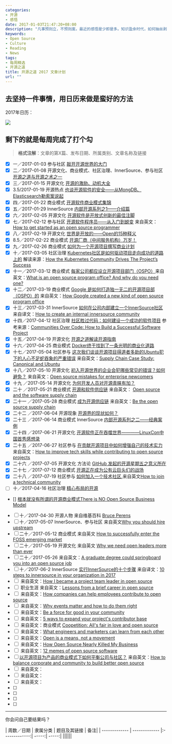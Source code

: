 ```yaml
---
categories:
- 开源
- 感悟
date: 2017-01-03T21:47:20+08:00
description: "凡事预则立，不预则废。最近的感悟是少即是多。知识盈余时代，如何抽丝剥茧阐述真理才能赢得信任。2017年，开始经营“开源之道”，撰写或翻译自认为有价值的文章，每周一篇，共52篇。此为具体表格。"
keywords:
- Open Source
- Culture
- Reading
- News
tags:
- 每周精选
- 开源之道
title: 开源之道 2017 文章计划
url: ""
---
```


## 去坚持一件事情，用日历来做是蛮好的方法

2017年日历：

![](https://raw.githubusercontent.com/OCselected/ttoos/master/static/media/2017_calendar.jpeg)


## 剩下的就是每周完成了打个勾

> **格式注解**：文章的第X篇、发布日期、所属类别、文章名称及链接

- [x]  一／2017-01-03   参与社区 [敲开开源世界的大门](http://www.ocselected.org/posts/advice_for_building_a_career_in_open_source/)
- [x] 二／2017-01-08 开源文化、商业模式、社区治理、InnerSource、参与社区 [开源之道与开源之术之一](http://www.ocselected.org/posts/open_source_tao_and_way/open_source_tao_and_way_0)
- [x] 三／2017-01-15 开源文化 [开源的激励、动机大全](http://www.ocselected.org/posts/motivations_for_consuming_or_publishing_oss/)
- [x] 3.5/2017-01-19 开源热点 [也谈开源软件的安全——从MongDB、Elasticsearch勒索案说起](http://www.ocselected.org/posts/Event_analysis/Security_MongoDB_ElasticSearch/)
- [x] 四／2017-01-22 商业模式 [开源软件商业模式集锦](http://www.ocselected.org/posts/Business_model/opensource_business_model_overview/)
- [x] 五／2017-01-29 InnerSource [内部开源系列之1——介绍篇](http://www.ocselected.org/posts/innersource/introduction_of_innersource/)
- [x] 六／2017-02-05 开源文化 [开源软件是开放式创新的最佳注脚](http://www.ocselected.org/posts/Naming_OpenSource_and_Marketing_2/)
- [x] 七／2017-02-12 参与社区 [开源软件程序员——从入门到蜕变](http://www.ocselected.org/posts/contribute_to_community/how_to_get_started_as_an_open_source_programmer) 来自英文：[How to get started as an open source programmer](https://opensource.com/article/17/1/how-get-started-open-source-programmer)
- [x] 八／2017-02-19 开源文化 [世界是开放的——Open的15种释义](http://www.ocselected.org/posts/opensource_culture/fifty_shades_of_open/)
- [x] 8.5／2017-02-22  商业模式 [开源厂商（中间服务机构）万岁！](http://www.ocselected.org/posts/business_model/long_live_open_source_company/)
- [x] 九／2017-02-26 商业模式 [如何为一个开源项目撰写商业计划]()
- [x] 十／2017-03-05 社区治理 [Kubernetes社区是如何驱动项目走向成功的道路上的](http://www.ocselected.org/posts/contribute_to_community/how-the_kubernetes_community_drives_the_project_success/) 解读来源：[How the Kubernetes Community Drives The Project’s Success](https://www.linux.com/news/learn/kubernetes/kubernetes-community-drives-projects-success)
- [x] 十一／2017-03-12 商业模式 [每家公司都应设立开源项目部门（OSPO）](http://www.ocselected.org/posts/business_model/whats_open_source_program_office/)来自英文：[What is an open source program office? And why do you need one?](https://opensource.com/business/16/5/whats-open-source-program-office)
- [x] 十二／2017-03-19 商业模式 [Google 是如何打造独一无二的开源项目部（OSPO）的](http://www.ocselected.org/posts/business_model/how_google_created_new_kind_of_ospo/) 来自英文：[How Google created a new kind of open source program office](https://opensource.com/business/16/9/google-open-source-program-office)
- [x] 十三／2017-03-31 InnerSource [如何在公司内部建立一个InnerSource社区](http://www.ocselected.org/posts/innersource/how_to_create_an_innersource_community/) 来自译文：[How to create an internal innersource community](https://opensource.com/life/16/11/create-internal-innersource-community)
- [x] 十四／2017-04-12 社区治理 [社区胜过代码：如何建设一个成功的软件项目](http://www.ocselected.org/posts/opensource_culture/communities_over_code/) 参考来源：[Communities Over Code: How to Build a Successful Software Project](https://www.linux.com/news/event/LCNA/2016/communities-over-code-how-build-successful-software-project-0)
- [x] 十五／2017-04-19 开源文化 [开源之道解读开源指南](http://www.ocselected.org/posts/opensource_culture/opensource_guide/overview/)
- [x] 十六／2017-04-25 商业模式 [Docker终于找到了一条光明的商业化道路](http://www.ocselected.org/posts/event_analysis/Docker_spin_of_moby/)
- [x] 十七／2017-05-04 社区参与 [这次我们谈谈开源项目得道者多助的Ubuntu犯下的人心不足蛇吞象的严重错误](http://www.ocselected.org/posts/supply_chain/supply_chain_case_study_ubuntu/) 来自英文：[Supply Chain Case Study: Canonical and Ubuntu](https://osenetwork.com/2017/04/27/supply-chain-case-study-canonical-and-ubuntu/)
- [x] 十八／2017-05-10 开源文化 [初入开源世界的企业会犯哪些常见的错误？如何避免？](http://www.ocselected.org/posts/business_model/opensource_mistake_for_enterprise_newcomers/) 来自英文：[Open source mistakes for enterprise newcomers](https://www.oreilly.com/ideas/open-source-mistakes-for-enterprise-newcomers?imm_mid=0f141e&cmp=em-prog-na-na-newsltr_20170429)
- [x] 十九 ／2017-05-14 开源文化 [为何开发人员对开源青睐有加？](http://www.ocselected.org/posts/opensource_culture/why_craftman_like_opensource/)
- [x] 二十 ／2017-05-21 商业模式 [开源和软件供应链](http://www.ocselected.org/posts/supply_chain/opensource_and_software_supply_chain/)  来自英文： [Open source and the software supply chain](https://opensource.com/article/16/12/open-source-software-supply-chain)
- [x] 二十一 ／2017-05-28 商业模式 [成为开源供应链](http://www.ocselected.org/posts/supply_chain/be_opensource_supply_chain/) 来自英文：[Be the open source supply chain](https://opensource.com/article/17/1/be-open-source-supply-chain)
- [x] 二十二 ／2017-06-04 开源现象 [开源界的现状如何？](http://www.ocselected.org/posts/event_analysis/github_open_source_survey_2017/)
- [x] 二十三 ／2017-06-14 商业模式 InnerSource [内部开源系列之二——经典案例](http://www.ocselected.org/posts/innersource/use_case_of_innersource/)
- [x] 二十四 ／2017-06-21 开源文化 [开源软件正在吞噬世界————LinuxCon中国首秀感想录](http://www.ocselected.org/posts/event_analysis/LC3_china_story/)
- [x] 二十五 ／2017-06-27 社区参与 [在贡献开源项目中如何增强自己的技术实力](http://www.ocselected.org/posts/contribute_to_community/how_to_improve_tech_skill_while_contributing_to_open_source_project/) 来自英文：[How to improve tech skills while contributing to open source projects](https://opensource.com/life/16/1/open-source-skills)
- [x] 二十六 ／2017-07-05 开源文化 方法论 [GitHub 发起的开源星期五之意义所在](http://www.ocselected.org/posts/opensource_culture/github_opensource_friday_meaning/)
- [x] 二十七 ／2017-07-12 商业模式 [开源正在成为公有云巨头们的战场](http://www.ocselected.org/posts/Business_model/Open_Source_Is_Battle_field_of_Public_Cloud/)
- [x] 二十八 ／2017-07-19 社区参与 [如何加入一个技术社区](http://www.ocselected.org/posts/contribute_to_community/how_to_join_technical_community/),来自英文[How to join a technical community](https://opensource.com/article/17/1/how-join-technical-community)
- [ ] 十／2017-04-16 社区治理 [精心布局的开源]()
- [] [根本就没有所谓的开源商业模式]()[There is NO Open Source Business Model](https://medium.com/@stephenrwalli/there-is-no-open-source-business-model-cdc4cc20238)
- [ ] 十／2017-04-30 开源人物 []() 来自维基百科 [Bruce Perens](https://en.wikipedia.org/wiki/Bruce_Perens)
- [ ] 十／2017-05-07 InnerSource、参与社区  []() 来自英文[Why you should hire upstream](http://superuser.openstack.org/articles/hire-upstream-first/)
- [ ] 二十／2017-05-12 商业模式 []() 来自英文 [How to successfully enter the FOSS emerging market](https://opensource.com/article/17/1/cultivating-business-foss-market)
- [ ] 二十／2017-05-19 开源文化 []() 来自英文 [Why we need open leaders more than ever](https://opensource.com/open-organization/17/2/need-open-leaders-more-ever)
- [ ] 二十／2017-05-26  []() 来自英文：[A graduate degree could springboard you into an open source job](https://opensource.com/article/17/1/grad-school-open-source-academic-lab)
- [ ] 十／2017-06-2 InnerSource [实行InnerSource的十个步骤]() 来自译文：[10 steps to innersource in your organization in 2017](https://opensource.com/article/17/1/yearbook-10-steps-innersource-your-organization)
- [ ] []() 来自英文：[How I became a project team leader in open source](https://opensource.com/article/17/2/my-open-source-story-leader)
- [ ] []() 职业生涯 来自英文：[Lessons from a brief career in open source](https://opensource.com/article/17/2/preparing-career-open-source)
- [ ] []() 来自英文：[How companies can help employees contribute to open source](https://opensource.com/business/17/1/how-companies-contribute-open-source)
- [ ] []() 来自英文：[Why events matter and how to do them right](https://opensource.com/article/17/1/drupal-sibera)
- [ ] []() 来自英文：[Be a force for good in your community](https://opensource.com/open-organization/17/1/force-for-good-community)
- [ ] []() 来自英文：[5 ways to expand your project's contributor base](https://opensource.com/article/17/1/expand-project-contributor-base)
- [ ] []() 来自英文：商业模式 [Coopetition: All's fair in love and open source](https://opensource.com/article/16/12/alls-fair-love-and-open-source)
- [ ] []() 来自英文：[What engineers and marketers can learn from each other](https://opensource.com/open-organization/17/1/engineers-marketers-can-learn)
- [ ] []() 来自英文：[Open is a means, not a movement](https://opensource.com/open-organization/16/10/open-means-not-movement)
- [ ] []() 来自英文：[How Open Source Nearly Killed My Business](https://www.business.com/articles/john-rampton-open-source-software-risks/)
- [ ] []() 来自英文：[12 memes of open source software](https://opensource.com/business/16/4/12-memes-explain-open-source-software)
- [ ] [以开源项目为产品的商业模式下如何平衡公司与社区？]() 来自英文：[How to balance corporate and community to build better open source](http://superuser.openstack.org/articles/corporate-vs-community-better-open-source)
- [ ] []() 来自英文：[]()
- [ ] []() 来自英文：[]()
- [ ] []() 来自英文：[]()
- [ ]
- [ ]
- [ ]
- [ ]

-------
你会问自己要结果吗？

 |  周数／日期    |     隶属分类       | 题目及其链接 | 备注|
| -------------  | ------------- |:-------------:| -----:| -----:|
||||||
